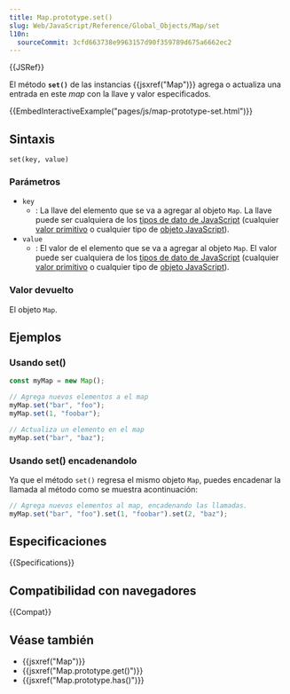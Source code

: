 ```yaml
---
title: Map.prototype.set()
slug: Web/JavaScript/Reference/Global_Objects/Map/set
l10n:
  sourceCommit: 3cfd663738e9963157d90f359789d675a6662ec2
---
```


{{JSRef}}

El método **`set()`** de las instancias {{jsxref("Map")}} agrega o actualiza una entrada en este _map_ con la llave y valor especificados.

{{EmbedInteractiveExample("pages/js/map-prototype-set.html")}}

## Sintaxis

```js-nolint
set(key, value)
```

### Parámetros

- `key`
  - : La llave del elemento que se va a agregar al objeto `Map`. La llave puede ser cualquiera de los [tipos de dato de JavaScript](/es/docs/Web/JavaScript/Data_structures) (cualquier [valor primitivo](/es/docs/Web/JavaScript/Data_structures#valores_primitivos) o cualquier tipo de [objeto JavaScript](/es/docs/Web/JavaScript/Data_structures#objetos)).
- `value`
  - : El valor de el elemento que se va a agregar al objeto `Map`. El valor puede ser cualquiera de los [tipos de dato de JavaScript](/es/docs/Web/JavaScript/Data_structures) (cualquier [valor primitivo](/es/docs/Web/JavaScript/Data_structures#valores_primitivos) o cualquier tipo de [objeto JavaScript](/es/docs/Web/JavaScript/Data_structures#objetos)).

### Valor devuelto

El objeto `Map`.

## Ejemplos

### Usando set()

```js
const myMap = new Map();

// Agrega nuevos elementos a el map
myMap.set("bar", "foo");
myMap.set(1, "foobar");

// Actualiza un elemento en el map
myMap.set("bar", "baz");
```

### Usando set() encadenandolo

Ya que el método `set()` regresa el mismo objeto `Map`, puedes encadenar la llamada al método como se muestra acontinuación:

```js
// Agrega nuevos elementos al map, encadenando las llamadas.
myMap.set("bar", "foo").set(1, "foobar").set(2, "baz");
```

## Especificaciones

{{Specifications}}

## Compatibilidad con navegadores

{{Compat}}

## Véase también

- {{jsxref("Map")}}
- {{jsxref("Map.prototype.get()")}}
- {{jsxref("Map.prototype.has()")}}
